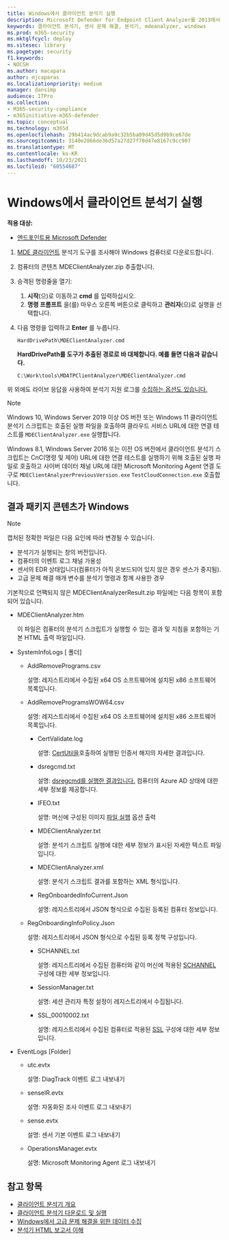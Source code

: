 ```yaml
---
title: Windows에서 클라이언트 분석기 실행
description: Microsoft Defender for Endpoint Client Analyzer를 2013에서 Windows.
keywords: 클라이언트 분석기, 센서 문제 해결, 분석기, mdeanalyzer, windows
ms.prod: m365-security
ms.mktglfcycl: deploy
ms.sitesec: library
ms.pagetype: security
f1.keywords:
- NOCSH
ms.author: macapara
author: mjcaparas
ms.localizationpriority: medium
manager: dansimp
audience: ITPro
ms.collection:
- M365-security-compliance
- m365initiative-m365-defender
ms.topic: conceptual
ms.technology: m365d
ms.openlocfilehash: 29b414ac9dcab9a9c32b5ba09d45d5d9b9ce67de
ms.sourcegitcommit: 3140e2866de36d57a27d27f70d47e8167c9cc907
ms.translationtype: MT
ms.contentlocale: ko-KR
ms.lasthandoff: 10/23/2021
ms.locfileid: "60554687"
---
```

# <a name="run-the-client-analyzer-on-windows"></a>Windows에서 클라이언트 분석기 실행

**적용 대상:**
- [엔드포인트용 Microsoft Defender](https://go.microsoft.com/fwlink/p/?linkid=2146631)


1. [MDE 클라이언트](https://aka.ms/mdatpanalyzer) 분석기 도구를 조사해야 Windows 컴퓨터로 다운로드합니다.

2. 컴퓨터의 콘텐츠 MDEClientAnalyzer.zip 추출합니다.

3. 승격된 명령줄을 열기:
    1. **시작**(으)로 이동하고 **cmd** 를 입력하십시오.
    2. **명령 프롬프트** 을(를) 마우스 오른쪽 버튼으로 클릭하고 **관리자**(으)로 실행을 선택합니다.

4. 다음 명령을 입력하고 **Enter** 를 누릅니다.

   ```dos
   HardDrivePath\MDEClientAnalyzer.cmd
   ```

   **HardDrivePath를 도구가 추출된 경로로 바 대체합니다. 예를 들면 다음과 같습니다.**

   ```dos
   C:\Work\tools\MDATPClientAnalyzer\MDEClientAnalyzer.cmd
   ```

위 외에도 라이브 응답을 사용하여 분석기 지원 로그를 [수집하는 옵션도 있습니다.](troubleshoot-collect-support-log.md)

> [!NOTE]
> Windows 10, Windows Server 2019 이상 OS 버전 또는 Windows 11 클라이언트 분석기 스크립트는 호출된 실행 파일을 호출하여 클라우드 서비스 URL에 대한 연결 테스트를 `MDEClientAnalyzer.exe` 실행합니다.
>
> Windows 8.1, Windows Server 2016 또는 이전 OS 버전에서 클라이언트 분석기 스크립트는 CnC(명령 및 제어) URL에 대한 연결 테스트를 실행하기 위해 호출된 실행 파일로 호출하고 사이버 데이터 채널 URL에 대한 Microsoft Monitoring Agent 연결 도구로 `MDEClientAnalyzerPreviousVersion.exe` `TestCloudConnection.exe` 호출합니다.

## <a name="result-package-contents-on-windows"></a>결과 패키지 콘텐츠가 Windows

> [!NOTE]
> 캡처된 정확한 파일은 다음 요인에 따라 변경될 수 있습니다.
>
> - 분석기가 실행되는 창의 버전입니다.
> - 컴퓨터의 이벤트 로그 채널 가용성
> - 센서의 EDR 상태입니다(컴퓨터가 아직 온보드되어 있지 않은 경우 센스가 중지됨).
> - 고급 문제 해결 매개 변수를 분석기 명령과 함께 사용한 경우

기본적으로 언팩되지 않은 MDEClientAnalyzerResult.zip 파일에는 다음 항목이 포함되어 있습니다.

- MDEClientAnalyzer.htm

  이 파일은 컴퓨터의 분석기 스크립트가 실행할 수 있는 결과 및 지침을 포함하는 기본 HTML 출력 파일입니다.

- SystemInfoLogs \[ 폴더\]
  - AddRemovePrograms.csv

    설명: 레지스트리에서 수집된 x64 OS 소프트웨어에 설치된 x86 소프트웨어 목록입니다.

  - AddRemoveProgramsWOW64.csv

    설명: 레지스트리에서 수집된 x64 OS 소프트웨어에 설치된 x86 소프트웨어 목록입니다.

    - CertValidate.log

      설명: [CertUtil을](/windows-server/administration/windows-commands/certutil)호출하여 실행된 인증서 해지의 자세한 결과입니다.

    - dsregcmd.txt

      설명: [dsregcmd를 실행한 결과입니다.](/azure/active-directory/devices/troubleshoot-device-dsregcmd) 컴퓨터의 Azure AD 상태에 대한 세부 정보를 제공합니다.

    - IFEO.txt

      설명: 머신에 구성된 이미지 [파일 실행](/previous-versions/windows/desktop/xperf/image-file-execution-options) 옵션 출력

    - MDEClientAnalyzer.txt

      설명: 분석기 스크립트 실행에 대한 세부 정보가 표시된 자세한 텍스트 파일입니다.

    - MDEClientAnalyzer.xml

      설명: 분석기 스크립트 결과를 포함하는 XML 형식입니다.

    - RegOnboardedInfoCurrent.Json

      설명: 레지스트리에서 JSON 형식으로 수집된 등록된 컴퓨터 정보입니다.

  - RegOnboardingInfoPolicy.Json

    설명: 레지스트리에서 JSON 형식으로 수집된 등록 정책 구성입니다.

    - SCHANNEL.txt

      설명: 레지스트리에서 수집된 컴퓨터와 같이 머신에 적용된 [SCHANNEL](/windows-server/security/tls/manage-tls) 구성에 대한 세부 정보입니다.

    - SessionManager.txt

      설명: 세션 관리자 특정 설정이 레지스트리에서 수집됩니다.

    - SSL_00010002.txt

      설명: 레지스트리에서 수집된 컴퓨터로 적용된 [SSL](/windows-server/security/tls/manage-tls) 구성에 대한 세부 정보입니다.

- EventLogs [Folder]

  - utc.evtx

    설명: DiagTrack 이벤트 로그 내보내기

  - senseIR.evtx

    설명: 자동화된 조사 이벤트 로그 내보내기

  - sense.evtx

    설명: 센서 기본 이벤트 로그 내보내기

  - OperationsManager.evtx

    설명: Microsoft Monitoring Agent 로그 내보내기

## <a name="see-also"></a>참고 항목

- [클라이언트 분석기 개요](overview-client-analyzer.md)
- [클라이언트 분석기 다운로드 및 실행](download-client-analyzer.md)
- [Windows에서 고급 문제 해결을 위한 데이터 수집](data-collection-analyzer.md)
- [분석기 HTML 보고서 이해](analyzer-report.md)
